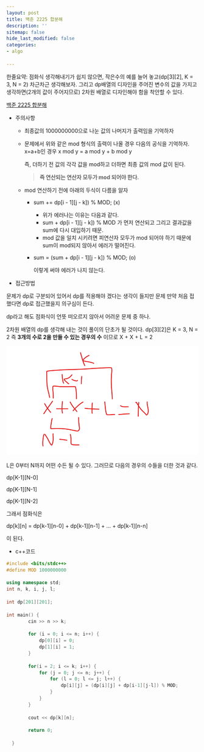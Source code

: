 ```yaml
---
layout: post
title: 백준 2225 합분해
description: ''
sitemap: false
hide_last_modified: false
categories:
- algo

---
```

한줄요약: 점화식 생각해내기가 쉽지 않으면, 작은수의 예를 늘어 놓고(dp\[3\]\[2\], K = 3, N = 2) 차근차근 생각해보자. 그리고 dp배열의 디자인을 주어진 변수의 값을 가지고 생각하면(2개의 값이 주어지므로) 2차원 배열로 디자인해야 함을 착안할 수 있다.

[백준 2225 합분해](https://www.acmicpc.net/problem/2225)

* 주의사항
  * 최종값의 1000000000으로 나눈 값의 나머지가 출력임을 기억하자


  * 문제에서 위와 같은 mod 형식의 출력이 나올 경우 다음의 공식을 기억하자. x=a+b인 경우  x mod y  = a mod y + b mod y 

    즉, 더하기 전 값의 각각 값을 mod하고 더하면 최종 값의 mod 값이 된다. 

    > **즉 연산되는 연산자 모두가 mod 되어야 한다.**
  * mod 연산하기 전에 아래의 두식이 다름을 알자
    * sum += dp\[i - 1\]\[j - k\]) % MOD; (x)
      * 위가 에러나는 이유는 다음과 같다.
      * sum + dp\[i - 1\]\[j - k\]) % MOD 가 먼저 연산되고 그리고 결과값을 sum에 다시 대입하기 때문. 
      * mod 값을 일치 시키려면 피연산자 모두가 mod 되어야 하기 때문에 sum이 mod되지 않아서 에러가 떨어진다.
    * sum = (sum + dp\[i - 1\]\[j - k\]) % MOD; (o)

      이렇게 써야 에러가 나지 않는다.

* 접근방법

문제가 dp로 구분되어 있어서 dp를 적용해야 겠다는 생각이 들지만
문제 만약 처음 접했다면 dp로 접근했을지 의구심이 든다.

dp라고 해도 점화식이 언뜻 떠오르지 않아서 어려운 문제 중 하나.

2차원 배열의 dp를 생각해 내는 것이 풀이의 단초가 될 것이다.
dp\[3\]\[2\]은 K = 3, N = 2 즉 **3개의 수로 2을 만들 수 있는 경우의 수** 이므로
X + X + L = 2

![](/uploads/2022-04-10-002832.png)

L은 0부터 N까지 어떤 수든 될 수 있다. 그러므로 다음의 경우의 수들을 더한 것과 같다.

dp\[K-1\]\[N-0\]

dp\[K-1\]\[N-1\]

dp\[K-1\]\[N-2\]

그래서 점화식은

dp\[k\]\[n\] = dp\[k-1\]\[n-0\] + dp\[k-1\]\[n-1\] + ... + dp\[k-1\]\[n-n\]

이 된다.

* c++코드

```cpp
#include <bits/stdc++>
#define MOD 1000000000

using namespace std;
int n, k, i, j, l;

int dp[201][201];

int main() {
        cin >> n >> k;
      
        for (i = 0; i <= n; i++) {
            dp[0][i] = 0;
            dp[1][i] = 1;
        }
      
        for(i = 2; i <= k; i++) {
            for (j = 0; j <= n; j++) {
                for (l = 0; l <= j; l++) {
                    dp[i][j] = (dp[i][j] + dp[i-1][j-l]) % MOD;
                }
            }
        }
      
        cout << dp[k][n];
      
        return 0;

  }
```